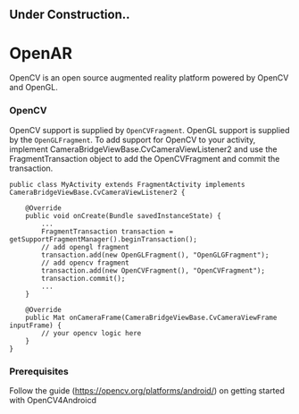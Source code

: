 ## Under Construction..
# OpenAR
OpenCV is an open source augmented reality platform powered by OpenCV and OpenGL. 

### OpenCV
OpenCV support is supplied by `OpenCVFragment`.
OpenGL support is supplied by the `OpenGLFragment`.
To add support for OpenCV to your activity, implement CameraBridgeViewBase.CvCameraViewListener2 and use the FragmentTransaction object to add the OpenCVFragment and commit the transaction.

```
public class MyActivity extends FragmentActivity implements CameraBridgeViewBase.CvCameraViewListener2 {

    @Override
    public void onCreate(Bundle savedInstanceState) {
        ...
        FragmentTransaction transaction = getSupportFragmentManager().beginTransaction();
        // add opengl fragment
        transaction.add(new OpenGLFragment(), "OpenGLGFragment");
        // add opencv fragment
        transaction.add(new OpenCVFragment(), "OpenCVFragment");
        transaction.commit();
        ...
    }

	@Override
    public Mat onCameraFrame(CameraBridgeViewBase.CvCameraViewFrame inputFrame) {
		// your opencv logic here
	}
}
```

### Prerequisites
Follow the guide (https://opencv.org/platforms/android/) on getting started with OpenCV4Androicd
